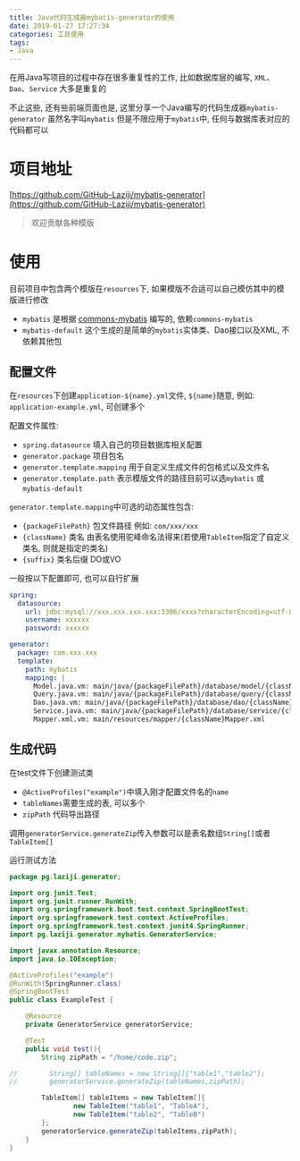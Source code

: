 ```yaml
---
title: Java代码生成器mybatis-generator的使用
date: 2019-01-27 17:27:34
categories: 工具使用
tags:
- Java
---
```


在用Java写项目的过程中存在很多重复性的工作, 比如数据库层的编写, `XML`、`Dao`、`Service` 大多是重复的

不止这些, 还有些前端页面也是, 这里分享一个Java编写的代码生成器`mybatis-generator` 虽然名字叫`mybatis` 但是不限应用于`mybatis`中, 任何与数据库表对应的代码都可以

# 项目地址
[https://github.com/GitHub-Laziji/mybatis-generator](https://github.com/GitHub-Laziji/mybatis-generator)

> 欢迎贡献各种模版


# 使用
目前项目中包含两个模版在`resources`下, 如果模版不合适可以自己模仿其中的模版进行修改

- `mybatis` 是根据 [commons-mybatis](https://github.com/GitHub-Laziji/commons-mybatis) 编写的, 依赖`commons-mybatis`
- `mybatis-default` 这个生成的是简单的`mybatis`实体类、Dao接口以及XML, 不依赖其他包


## 配置文件
在`resources`下创建`application-${name}.yml`文件, `${name}`随意, 例如: `application-example.yml`, 可创建多个

配置文件属性:
- `spring.datasource` 填入自己的项目数据库相关配置
- `generator.package` 项目包名
- `generator.template.mapping` 用于自定义生成文件的包格式以及文件名
- `generator.template.path` 表示模版文件的路径目前可以选`mybatis` 或 `mybatis-default`

`generator.template.mapping`中可选的动态属性包含:
- `{packageFilePath}` 包文件路径 例如: `com/xxx/xxx`
- `{className}` 类名 由表名使用驼峰命名法得来(若使用`TableItem`指定了自定义类名, 则就是指定的类名)
- `{suffix}` 类名后缀 DO或VO

一般按以下配置即可, 也可以自行扩展
```yml
spring:
  datasource:
    url: jdbc:mysql://xxx.xxx.xxx.xxx:3306/xxxx?characterEncoding=utf-8
    username: xxxxxx
    password: xxxxxx

generator:
  package: com.xxx.xxx
  template:
    path: mybatis
    mapping: |
      Model.java.vm: main/java/{packageFilePath}/database/model/{className}.java
      Query.java.vm: main/java/{packageFilePath}/database/query/{className}Query.java
      Dao.java.vm: main/java/{packageFilePath}/database/dao/{className}.java
      Service.java.vm: main/java/{packageFilePath}/database/service/{className}Service.java
      Mapper.xml.vm: main/resources/mapper/{className}Mapper.xml
```

## 生成代码
在test文件下创建测试类
- `@ActiveProfiles("example")`中填入刚才配置文件名的`name`
- `tableNames`需要生成的表, 可以多个
- `zipPath` 代码导出路径

调用`generatorService.generateZip`传入参数可以是表名数组`String[]`或者`TableItem[]`

运行测试方法
```Java
package pg.laziji.generator;

import org.junit.Test;
import org.junit.runner.RunWith;
import org.springframework.boot.test.context.SpringBootTest;
import org.springframework.test.context.ActiveProfiles;
import org.springframework.test.context.junit4.SpringRunner;
import pg.laziji.generator.mybatis.GeneratorService;

import javax.annotation.Resource;
import java.io.IOException;

@ActiveProfiles("example")
@RunWith(SpringRunner.class)
@SpringBootTest
public class ExampleTest {

    @Resource
    private GeneratorService generatorService;

    @Test
    public void test(){
        String zipPath = "/home/code.zip";

//        String[] tableNames = new String[]{"table1","table2"};
//        generatorService.generateZip(tableNames,zipPath);

        TableItem[] tableItems = new TableItem[]{
                new TableItem("table1", "TableA"),
                new TableItem("table2", "TableB")
        };
        generatorService.generateZip(tableItems,zipPath);
    }
}
```